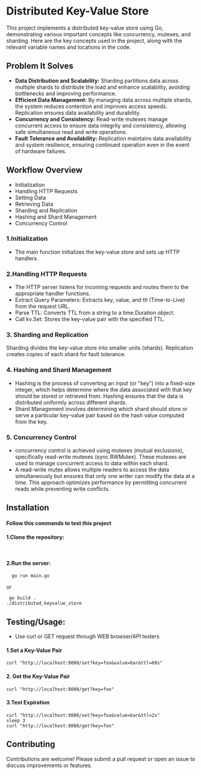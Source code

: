 
# Distributed Key-Value Store

This project implements a distributed key-value store using Go, demonstrating various important concepts like concurrency, mutexes, and sharding. Here are the key concepts used in the project, along with the relevant variable names and locations in the code.

## Problem It Solves

- **Data Distribution and Scalability:** Sharding partitions data across multiple shards to distribute the load and enhance scalability, avoiding bottlenecks and improving performance.
- **Efficient Data Management:**  By managing data across multiple shards, the system reduces contention and improves access speeds. Replication ensures data availability and durability.
- **Concurrency and Consistency:** Read-write mutexes manage concurrent access to ensure data integrity and consistency, allowing safe simultaneous read and write operations.
- **Fault Tolerance and Availability:** Replication maintains data availability and system resilience, ensuring continued operation even in the event of hardware failures.



## Workflow Overview

- Initialization
- Handling HTTP Requests
- Setting Data
- Retrieving Data
- Sharding and Replication
- Hashing and Shard Management
- Concurrency Control

### 1.Initialization
- The main function initializes the key-value store and sets up HTTP handlers.

### 2.Handling HTTP Requests
- The HTTP server listens for incoming requests and routes them to the appropriate handler functions.
- Extract Query Parameters: Extracts key, value, and ttl (Time-to-Live) from the request URL.
- Parse TTL: Converts TTL from a string to a time.Duration object.
- Call kv.Set: Stores the key-value pair with the specified TTL.



### 3. Sharding and Replication
Sharding divides the key-value store into smaller units (shards). Replication creates copies of each shard for fault tolerance.

### 4. Hashing and Shard Management
- Hashing is the process of converting an input (or "key") into a fixed-size integer, which helps determine where the data associated with that key should be stored or retrieved from. Hashing ensures that the data is distributed uniformly across different shards.
- Shard Management involves determining which shard should store or serve a particular key-value pair based on the hash value computed from the key.

### 5. Concurrency Control
- concurrency control is achieved using mutexes (mutual exclusions), specifically read-write mutexes (sync.RWMutex). These mutexes are used to manage concurrent access to data within each shard.
- A read-write mutex allows multiple readers to access the data simultaneously but ensures that only one writer can modify the data at a time. This approach optimizes performance by permitting concurrent reads while preventing write conflicts.
## Installation

#### Follow this commands to test this project

#### 1.Clone the repository:

```
  
```


#### 2.Run the server:
```
  go run main.go
```
or
```
 go build .
./distributed_keyvalue_store
```



## Testing/Usage:
- Use curl or GET request through WEB browser/API testers

#### 1.Set a Key-Value Pair
```
curl "http://localhost:8080/set?key=foo&value=bar&ttl=60s"
```


#### 2. Get the Key-Value Pair


```
curl "http://localhost:8080/get?key=foo"
```
#### 3.Test Expiration
```
curl "http://localhost:8080/set?key=foo&value=bar&ttl=2s"
sleep 3
curl "http://localhost:8080/get?key=foo"

```


## Contributing
Contributions are welcome! Please submit a pull request or open an issue to discuss improvements or features.
